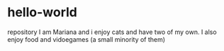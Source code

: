 # hello-world
repository 
I am Mariana and i enjoy cats and have two of my own.
I also enjoy food and vidoegames (a small minority of them)
